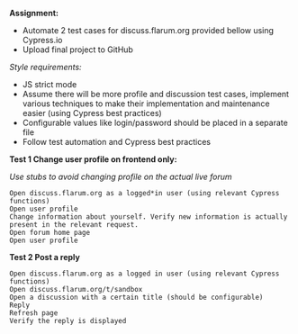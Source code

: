 **Assignment:**
*	Automate 2 test cases for discuss.flarum.org provided bellow using Cypress.io 
*	Upload final project to GitHub 

*Style requirements:*
* JS strict mode
* Assume there will be more profile and discussion test cases, implement various techniques to make their implementation and maintenance easier (using Cypress best practices)
* Configurable values like login/password should be placed in a separate file
* Follow test automation and Cypress best practices

**Test 1 Change user profile on frontend only:**

*Use stubs to avoid changing profile on the actual live forum*

	Open discuss.flarum.org as a logged*in user (using relevant Cypress functions)
	Open user profile
	Change information about yourself. Verify new information is actually present in the relevant request.
	Open forum home page
	Open user profile


**Test 2 Post a reply**

	Open discuss.flarum.org as a logged in user (using relevant Cypress functions)
	Open discuss.flarum.org/t/sandbox
	Open a discussion with a certain title (should be configurable)
	Reply
	Refresh page
	Verify the reply is displayed